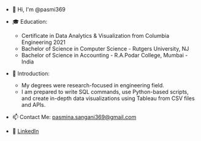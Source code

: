 - 👋 Hi, I'm @pasmi369

- 🎓 Education:
    - Certificate in Data Analytics & Visualization from Columbia Engineering 2021 
    - Bachelor of Science in Computer Science - Rutgers University, NJ	
    - Bachelor of Science in Accounting - R.A.Podar College, Mumbai - India
    
- 💬 Introduction:
  - My degrees were research-focused in engineering field.
  - I am prepared to write SQL commands, use Python-based scripts, and create in-depth data visualizations using Tableau from CSV files and APIs. 
  
- 📫 Contact Me: pasmina.sangani369@gmail.com

- 💼 [LinkedIn](https://www.linkedin.com/in/pasmina-sangani-79308125/)   
 
<!---
**pasmi369/pasmi369** is a ✨ _special_ ✨ repository because its `README.md` (this file) appears on your GitHub profile.
--->

